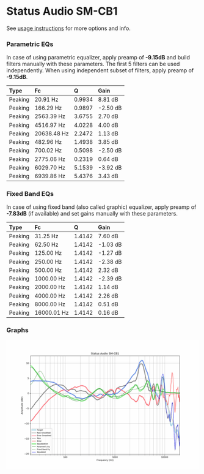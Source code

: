 # Status Audio SM-CB1
See [usage instructions](https://github.com/jaakkopasanen/AutoEq#usage) for more options and info.

### Parametric EQs
In case of using parametric equalizer, apply preamp of **-9.15dB** and build filters manually
with these parameters. The first 5 filters can be used independently.
When using independent subset of filters, apply preamp of **-9.15dB**.

| Type    | Fc          |      Q | Gain     |
|:--------|:------------|:-------|:---------|
| Peaking | 20.91 Hz    | 0.9934 | 8.81 dB  |
| Peaking | 166.29 Hz   | 0.9897 | -2.50 dB |
| Peaking | 2563.39 Hz  | 3.6755 | 2.70 dB  |
| Peaking | 4516.97 Hz  | 4.0228 | 4.00 dB  |
| Peaking | 20638.48 Hz | 2.2472 | 1.13 dB  |
| Peaking | 482.96 Hz   | 1.4938 | 3.85 dB  |
| Peaking | 700.02 Hz   | 0.5098 | -2.50 dB |
| Peaking | 2775.06 Hz  | 0.2319 | 0.64 dB  |
| Peaking | 6029.70 Hz  | 5.1539 | -3.92 dB |
| Peaking | 6939.86 Hz  | 5.4376 | 3.43 dB  |

### Fixed Band EQs
In case of using fixed band (also called graphic) equalizer, apply preamp of **-7.83dB**
(if available) and set gains manually with these parameters.

| Type    | Fc          |      Q | Gain     |
|:--------|:------------|:-------|:---------|
| Peaking | 31.25 Hz    | 1.4142 | 7.60 dB  |
| Peaking | 62.50 Hz    | 1.4142 | -1.03 dB |
| Peaking | 125.00 Hz   | 1.4142 | -1.27 dB |
| Peaking | 250.00 Hz   | 1.4142 | -2.38 dB |
| Peaking | 500.00 Hz   | 1.4142 | 2.32 dB  |
| Peaking | 1000.00 Hz  | 1.4142 | -2.39 dB |
| Peaking | 2000.00 Hz  | 1.4142 | 1.14 dB  |
| Peaking | 4000.00 Hz  | 1.4142 | 2.26 dB  |
| Peaking | 8000.00 Hz  | 1.4142 | 0.51 dB  |
| Peaking | 16000.01 Hz | 1.4142 | 0.16 dB  |

### Graphs
![](./Status%20Audio%20SM-CB1.png)
